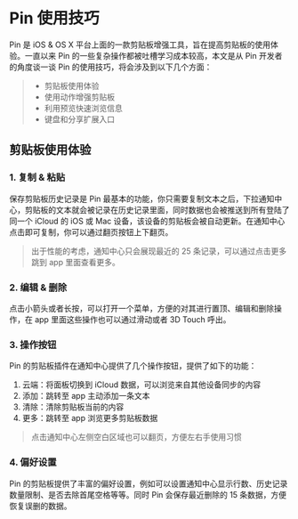 # Pin 使用技巧

Pin 是 iOS & OS X 平台上面的一款剪贴板增强工具，旨在提高剪贴板的使用体验。一直以来 Pin 的一些复杂操作都被吐槽学习成本较高，本文是从 Pin 开发者的角度谈一谈 Pin 的使用技巧，将会涉及到以下几个方面：
> * 剪贴板使用体验
> * 使用动作增强剪贴板
> * 利用预览快速浏览信息
> * 键盘和分享扩展入口

## 剪贴板使用体验

### 1. 复制 & 粘贴
保存剪贴板历史记录是 Pin 最基本的功能，你只需要复制文本之后，下拉通知中心，剪贴板的文本就会被记录在历史记录里面，同时数据也会被推送到所有登陆了同一个 iCloud 的 iOS 或 Mac 设备，该设备的剪贴板会被自动更新。在通知中心点击即可复制，你可以通过翻页按钮上下翻页。

> 出于性能的考虑，通知中心只会展现最近的 25 条记录，可以通过点击更多跳到 app 里面查看更多。

### 2. 编辑 & 删除
点击小箭头或者长按，可以打开一个菜单，方便的对其进行置顶、编辑和删除操作，在 app 里面这些操作也可以通过滑动或者 3D Touch 呼出。

### 3. 操作按钮
Pin 的剪贴板插件在通知中心提供了几个操作按钮，提供了如下的功能：
1. 云端：将面板切换到 iCloud 数据，可以浏览来自其他设备同步的内容
2. 添加：跳转至 app 主动添加一条文本
3. 清除：清除剪贴板当前的内容
4. 更多：跳转至 app 浏览更多剪贴板数据

> 点击通知中心左侧空白区域也可以翻页，方便左右手使用习惯

### 4. 偏好设置
Pin 的剪贴板提供了丰富的偏好设置，例如可以设置通知中心显示行数、历史记录数量限制、是否去除首尾空格等等。同时 Pin 会保存最近删除的 15 条数据，方便恢复误删的数据。